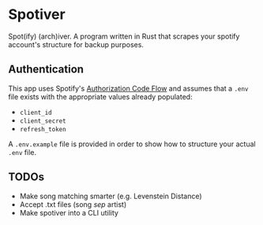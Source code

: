 # Spotiver

Spot(ify) (arch)iver. A program written in Rust that scrapes your spotify account's structure for backup purposes.

## Authentication

This app uses Spotify's [Authorization Code Flow](https://developer.spotify.com/documentation/general/guides/authorization/code-flow/) and assumes that a `.env` file exists with the appropriate values already populated:
- `client_id`
- `client_secret`
- `refresh_token`

A `.env.example` file is provided in order to show how to structure your actual `.env` file.

## TODOs

- Make song matching smarter (e.g. Levenstein Distance)
- Accept .txt files (song *sep* artist)
- Make spotiver into a CLI utility
